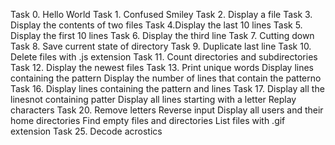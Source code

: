 Task 0. Hello World
Task 1. Confused Smiley
Task 2. Display a file
Task 3. Display the contents of two files
Task 4.Display the last 10 lines
Task 5. Display the first 10 lines
Task 6. Display the third line
Task 7. Cutting down
Task 8. Save current state of directory
Task 9. Duplicate last line
Task 10. Delete files with .js extension
Task 11. Count directories and subdirectories
Task 12. Display the newest files
Task 13. Print unique words
Display lines containing the pattern
Display the number of lines that contain the patterno
Task 16. Display lines containing the pattern and lines
Task 17. Display all the linesnot containing patter
Display all lines starting with a letter
Replay characters
Task 20. Remove letters
Reverse input
Display all users and their home directories
Find empty files and directories
List files with .gif extension
Task 25. Decode acrostics
